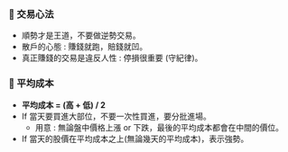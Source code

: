 ### 📌 交易心法

- 順勢才是王道，不要做逆勢交易。
- 散戶的心態 : 賺錢就跑，賠錢就凹。
- 真正賺錢的交易是違反人性 : 停損很重要 (守紀律)。

### 📌 平均成本

- **平均成本 = (高 + 低) / 2**
- If 當天要買進大部位，不要一次性買進，要分批進場。
  - 用意 : 無論盤中價格上漲 or 下跌，最後的平均成本都會在中間的價位。
- If 當天的股價在平均成本之上(無論幾天的平均成本)，表示強勢。